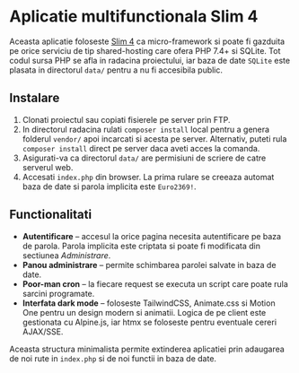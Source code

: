 # Aplicatie multifunctionala Slim 4

Aceasta aplicatie foloseste [Slim 4](https://www.slimframework.com/) ca micro-framework si poate fi gazduita pe orice serviciu de tip shared-hosting care ofera PHP 7.4+ si SQLite. Tot codul sursa PHP se afla in radacina proiectului, iar baza de date `SQLite` este plasata in directorul `data/` pentru a nu fi accesibila public.

## Instalare
1. Clonati proiectul sau copiati fisierele pe server prin FTP.
2. In directorul radacina rulati `composer install` local pentru a genera folderul `vendor/` apoi incarcati si acesta pe server. Alternativ, puteti rula `composer install` direct pe server daca aveti acces la comanda.
3. Asigurati-va ca directorul `data/` are permisiuni de scriere de catre serverul web.
4. Accesati `index.php` din browser. La prima rulare se creeaza automat baza de date si parola implicita este `Euro2369!`.

## Functionalitati
- **Autentificare** – accesul la orice pagina necesita autentificare pe baza de parola. Parola implicita este criptata si poate fi modificata din sectiunea *Administrare*.
- **Panou administrare** – permite schimbarea parolei salvate in baza de date.
- **Poor-man cron** – la fiecare request se executa un script care poate rula sarcini programate.
- **Interfata dark mode** – foloseste TailwindCSS, Animate.css si Motion One pentru un design modern si animatii. Logica de pe client este gestionata cu Alpine.js, iar htmx se foloseste pentru eventuale cereri AJAX/SSE.

Aceasta structura minimalista permite extinderea aplicatiei prin adaugarea de noi rute in `index.php` si de noi functii in baza de date.
